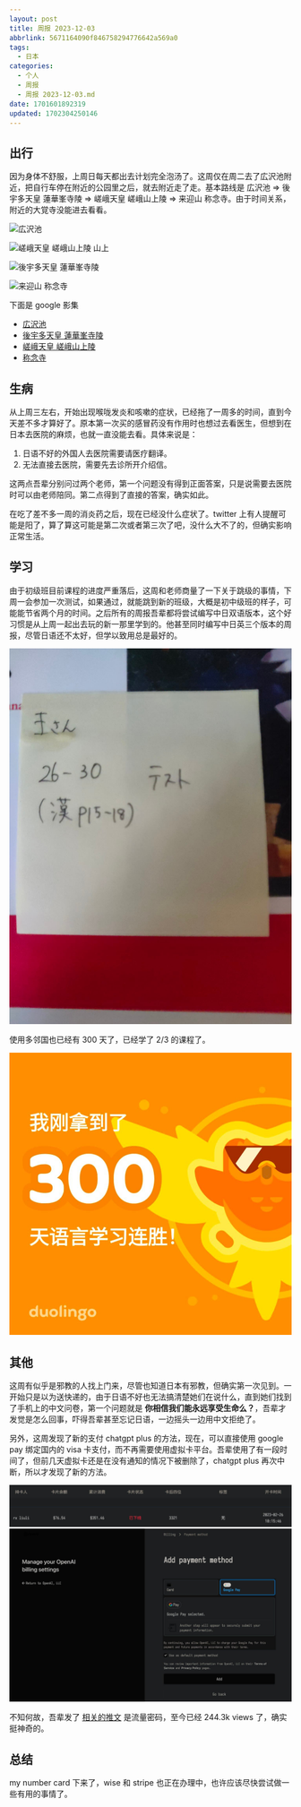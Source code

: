 ```yaml
---
layout: post
title: 周报 2023-12-03
abbrlink: 5671164090f846758294776642a569a0
tags:
  - 日本
categories:
  - 个人
  - 周报
  - 周报 2023-12-03.md
date: 1701601892319
updated: 1702304250146
---
```


## 出行

因为身体不舒服，上周日每天都出去计划完全泡汤了。这周仅在周二去了広沢池附近，把自行车停在附近的公园里之后，就去附近走了走。基本路线是 広沢池 => 後宇多天皇 蓮華峯寺陵 => 嵯峨天皇 嵯峨山上陵 => 来迎山 称念寺。由于时间关系，附近的大覚寺没能进去看看。

![広沢池](https://image-proxy.rxliuli.com/?url=https://lh3.googleusercontent.com/pw/ADCreHcMLzNVLEYMT9smPHKbpQzYR5l26Z52s2OAAowt8ocZK7Jo0QuvF4SBlPGVHnXP4UCbiShCym4UEGH3Yb6OHwfQW66OLWcFquDUfGj_zxtHWahC4vizioUFKLnJq2rYfNfXxX7NEIjN44d3gCNbr_KU=w2554-h1916-s-no-gm)

![嵯峨天皇 嵯峨山上陵 山上](https://image-proxy.rxliuli.com/?url=https://lh3.googleusercontent.com/pw/ADCreHefCz3YFZX1lWY1VaF4uQk3NP1BZwlvG3rP6SpIBepy-PfjyDwRgLJYMbkJi78z1_wohFML5KGtzzbY63tI76GxIgQ7CoUlD6QOnH3o_GKdbxO9ynzkF4q_3o8BC5AIVP8KtZtQ9t7xt2hILgaebMEY=w2554-h1916-s-no-gm)

![後宇多天皇 蓮華峯寺陵](https://image-proxy.rxliuli.com/?url=https://lh3.googleusercontent.com/pw/ADCreHdYmFWEcnvZ3kCD2I12tSbw517k27pen8XRRpsiTfL9pCgsllhyHIXOLVNTXjXbCZmI-q3cgXwDq4XJtVQmjk07YSRMXFFIu2SP4esEkciJnBuj8n2jvlEKrIcpUzHOo14hPE8fBYIROpS0MZAdHTBN=w2554-h1916-s-no-gm)

![来迎山 称念寺](https://image-proxy.rxliuli.com/?url=https://lh3.googleusercontent.com/pw/ADCreHeJbna27S8qdKxMtMDjFyq7autA5HfbF3DkBhGwVUY2lWAKv7g_HbbS6-y4tJIg9JPGjz52oURGgBgqGN4hlFfRuG1CyqZuxeeHdhcy5vXVbmS4lUt7TtAEq3vKeW_iWFyBauWXdqnh5jLTtMCR5_bH=w2554-h1916-s-no-gm)

下面是 google 影集

*   [広沢池](https://photos.app.goo.gl/Z9pPiascxYBasAsP9)
*   [後宇多天皇 蓮華峯寺陵](https://photos.app.goo.gl/J7EqX39jkjtN1bzYA)
*   [嵯峨天皇 嵯峨山上陵](https://photos.app.goo.gl/DocYTj1k5RskcFp56)
*   [称念寺](https://photos.app.goo.gl/rszPXcS76kLyGJ1K9)

## 生病

从上周三左右，开始出现喉咙发炎和咳嗽的症状，已经拖了一周多的时间，直到今天差不多才算好了。原本第一次买的感冒药没有作用时也想过去看医生，但想到在日本去医院的麻烦，也就一直没能去看。具体来说是：

1.  日语不好的外国人去医院需要请医疗翻译。
2.  无法直接去医院，需要先去诊所开介绍信。

这两点吾辈分别问过两个老师，第一个问题没有得到正面答案，只是说需要去医院时可以由老师陪同。第二点得到了直接的答案，确实如此。

在吃了差不多一周的消炎药之后，现在已经没什么症状了。twitter 上有人提醒可能是阳了，算了算这可能是第二次或者第三次了吧，没什么大不了的，但确实影响正常生活。

## 学习

由于初级班目前课程的进度严重落后，这周和老师商量了一下关于跳级的事情，下周一会参加一次测试，如果通过，就能跳到新的班级，大概是初中级班的样子，可能能节省两个月的时间。之后所有的周报吾辈都将尝试编写中日双语版本，这个好习惯是从上周一起出去玩的新一那里学到的。他甚至同时编写中日英三个版本的周报，尽管日语还不太好，但学以致用总是最好的。

![image (21).jpg](/resources/a2aa8d69e0cb4fb781483b0c37a69405.jpg)

使用多邻国也已经有 300 天了，已经学了 2/3 的课程了。

![duolingo.jpg](/resources/1b70acf0b52b468aaef8f2db6cbfcb87.jpg)

## 其他

这周有似乎是邪教的人找上门来，尽管也知道日本有邪教，但确实第一次见到。一开始只是以为送快递的，由于日语不好也无法搞清楚她们在说什么，直到她们找到了手机上的中文问卷，第一个问题就是 **你相信我们能永远享受生命么？**，吾辈才发觉是怎么回事，吓得吾辈甚至忘记日语，一边摇头一边用中文拒绝了。

另外，这周发现了新的支付 chatgpt plus 的方法，现在，可以直接使用 google pay 绑定国内的 visa 卡支付，而不再需要使用虚拟卡平台。吾辈使用了有一段时间了，但前几天虚拟卡还是在没有通知的情况下被删除了，chatgpt plus 再次中断，所以才发现了新的方法。

![chatgpt-plus.jpg](/resources/0bb379274a084aae9c4185e9a7452e42.jpg)
![google pay.jpg](/resources/8789edcea4e849d78e504ff0b89cd6d5.jpg)

不知何故，吾辈发了 [相关的推文](https://twitter.com/rxliuli/status/1728626572654166246) 是流量密码，至今已经 244.3k views 了，确实挺神奇的。

## 总结

my number card 下来了，wise 和 stripe 也正在办理中，也许应该尽快尝试做一些有用的事情了。
